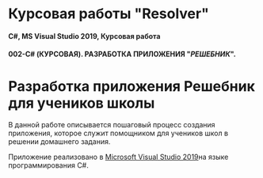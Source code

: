 # Курсовая работы "Resolver"
#### C#, MS Visual Studio 2019, Курсовая работа
#### 002-C# (КУРСОВАЯ). РАЗРАБОТКА ПРИЛОЖЕНИЯ "*РЕШЕБНИК*".

# Разработка приложения Решебник для учеников школы

В данной работе описывается пошаговый процесс создания приложения, которое служит помощником для учеников школ в решении домашнего задания.

Приложение реализовано в [Microsoft Visual Studio 2019][1]на языке программирования С#.

[1]: https://visualstudio.microsoft.com/ru "Microsoft Visual Stodio 2019"
